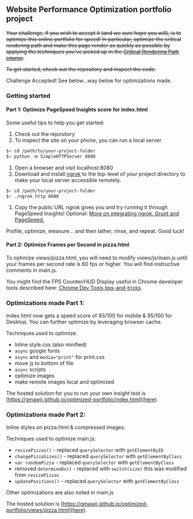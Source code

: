 ## Website Performance Optimization portfolio project

~~Your challenge, if you wish to accept it (and we sure hope you will), is to optimize this online portfolio for speed! In particular, optimize the critical rendering path and make this page render as quickly as possible by applying the techniques you've picked up in the [Critical Rendering Path course](https://www.udacity.com/course/ud884).~~

~~To get started, check out the repository and inspect the code.~~

Challenge Accepted! See below...way below for optimizations made.

### Getting started

#### Part 1: Optimize PageSpeed Insights score for index.html

Some useful tips to help you get started:

1. Check out the repository
1. To inspect the site on your phone, you can run a local server

  ```bash
  $> cd /path/to/your-project-folder
  $> python -m SimpleHTTPServer 8080
  ```

1. Open a browser and visit localhost:8080
1. Download and install [ngrok](https://ngrok.com/) to the top-level of your project directory to make your local server accessible remotely.

  ``` bash
  $> cd /path/to/your-project-folder
  $> ./ngrok http 8080
  ```

1. Copy the public URL ngrok gives you and try running it through PageSpeed Insights! Optional: [More on integrating ngrok, Grunt and PageSpeed.](http://www.jamescryer.com/2014/06/12/grunt-pagespeed-and-ngrok-locally-testing/)

Profile, optimize, measure... and then lather, rinse, and repeat. Good luck!

#### Part 2: Optimize Frames per Second in pizza.html

To optimize views/pizza.html, you will need to modify views/js/main.js until your frames per second rate is 60 fps or higher. You will find instructive comments in main.js.

You might find the FPS Counter/HUD Display useful in Chrome developer tools described here: [Chrome Dev Tools tips-and-tricks](https://developer.chrome.com/devtools/docs/tips-and-tricks).

### Optimizations made Part 1:

Index.html now gets a speed score of 93/100 for mobile & 95/100 for Desktop.
You can further optimize by leveraging browser cache.

Techniques used to optimize:
- Inline style.css (also minified)
- `async` google fonts
- `async` and `media="print"` for print.css
- move js to bottom of file
- `async` scripts
- optimize images
- make remote images local and optimized

The hosted solution for you to run your own insight test is [https://gmawji.github.io/optimized-portfolio/index.html](here).

### Optimizations made Part 2:

Inline styles on pizza.html & compressed images.

Techniques used to optimize main.js:
- `resizePizzas()` - replaced `querySelector` with `getElementByID`
- `changePizzaSizes()` - replaced `querySelector` with `getElementByClass`
- `var randomPizza` - replaced `querySelector` with `getElementByClass`
- removed `determineDx()` - replaced with `switch(size)` this was modified from `resizePizzas`
- `updatePositions()` - replaced `querySelector` with `getElementByClass`

Other optimizations are also noted in main.js

The hosted solution is [https://gmawji.github.io/optimized-portfolio/views/pizza.html](here).